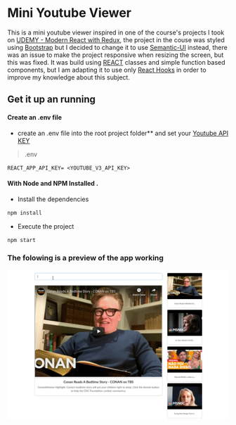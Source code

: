 # Mini Youtube Viewer

This is a mini youtube viewer inspired in one of the course's projects I took on [UDEMY - Modern React with Redux](https://www.udemy.com/course/react-redux/), the project in the couse was styled using [Bootstrap](https://getbootstrap.com/) but I decided to change it to use [Semantic-UI](https://semantic-ui.com/) instead, there was an issue to make the project responsive when resizing the screen, but this was fixed. It was build using [REACT](https://reactjs.org/) classes and simple function based components, but I am adapting it to use only [React Hooks](https://reactjs.org/docs/hooks-intro.html) in order 
to improve my knowledge about this subject. 


## Get it up an running

#### Create an .env file

- create an .env file into the root project folder** and set your [Youtube API KEY](https://developers.google.com/youtube/v3/getting-started)

> .env

```
REACT_APP_API_KEY= <YOUTUBE_V3_API_KEY>
```

#### With Node and NPM Installed .

- Install the dependencies

```bash
npm install
```

- Execute the project
```bash
npm start
```


### The folowing is a preview of the app working


![map_sample](resources/miniyoutubeviewer.gif)
